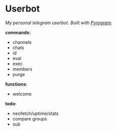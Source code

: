 # Userbot
*My personal telegram userbot. Built with [Pyrogram](https://github.com/pyrogram/pyrogram).*

**commands:**
* channels
* chats
* id
* eval
* exec
* members
* purge

**functions:**
* welcome

**todo:**
* neofetch/uptime/stats
* compare groups
* sub
